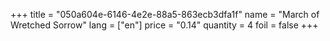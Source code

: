 +++
title = "050a604e-6146-4e2e-88a5-863ecb3dfa1f"
name = "March of Wretched Sorrow"
lang = ["en"]
price = "0.14"
quantity = 4
foil = false
+++
